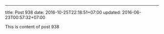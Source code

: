 ---
title: Post 938
date: 2016-10-25T22:18:51+07:00
updated: 2016-06-23T00:57:32+07:00

This is content of post 938
